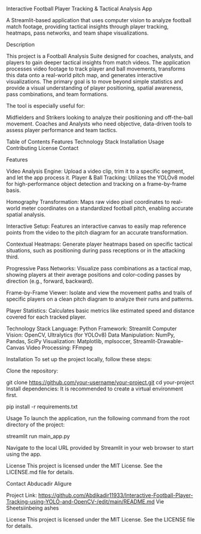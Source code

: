Interactive Football Player Tracking & Tactical Analysis App

A Streamlit-based application that uses computer vision to analyze football match footage, providing tactical insights through player tracking, heatmaps, pass networks, and team shape visualizations.




Description

This project is a Football Analysis Suite designed for coaches, analysts, and players to gain deeper tactical insights from match videos. The application processes video footage to track player and ball movements, transforms this data onto a real-world pitch map, and generates interactive visualizations. The primary goal is to move beyond simple statistics and provide a visual understanding of player positioning, spatial awareness, pass combinations, and team formations.

The tool is especially useful for:

Midfielders and Strikers looking to analyze their positioning and off-the-ball movement.
Coaches and Analysts who need objective, data-driven tools to assess player performance and team tactics.

Table of Contents
Features
Technology Stack
Installation
Usage
Contributing
License
Contact

Features

Video Analysis Engine: Upload a video clip, trim it to a specific segment, and let the app process it.
Player & Ball Tracking: Utilizes the YOLOv8 model for high-performance object detection and tracking on a frame-by-frame basis.

Homography Transformation: Maps raw video pixel coordinates to real-world meter coordinates on a standardized football pitch, enabling accurate spatial analysis.

Interactive Setup: Features an interactive canvas to easily map reference points from the video to the pitch diagram for an accurate transformation.

Contextual Heatmaps: Generate player heatmaps based on specific tactical situations, such as positioning during pass receptions or in the attacking third.

Progressive Pass Networks: Visualize pass combinations as a tactical map, showing players at their average positions and color-coding passes by direction (e.g., forward, backward).

Frame-by-Frame Viewer: Isolate and view the movement paths and trails of specific players on a clean pitch diagram to analyze their runs and patterns.

Player Statistics: Calculates basic metrics like estimated speed and distance covered for each tracked player.

Technology Stack
Language: Python
Framework: Streamlit
Computer Vision: OpenCV, Ultralytics (for YOLOv8)
Data Manipulation: NumPy, Pandas, SciPy
Visualization: Matplotlib, mplsoccer, Streamlit-Drawable-Canvas
Video Processing: FFmpeg

Installation
To set up the project locally, follow these steps:

Clone the repository:

git clone https://github.com/your-username/your-project.git
cd your-project
Install dependencies: It is recommended to create a virtual environment first.

pip install -r requirements.txt

Usage
To launch the application, run the following command from the root directory of the project:

streamlit run main_app.py

Navigate to the local URL provided by Streamlit in your web browser to start using the app.

License
This project is licensed under the MIT License. See the LICENSE.md file for details.

Contact
Abducadir Aligure 

Project Link: https://github.com/Abdikadir11933/Interactive-Football-Player-Tracking-using-YOLO-and-OpenCV-/edit/main/README.md
Vie Sheetsiinbeing ashes

License
This project is licensed under the MIT License. See the LICENSE file for details.
